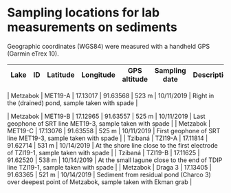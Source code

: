 # Sampling locations for lab measurements on sediments
Geographic coordinates (WGS84) were measured with a handheld GPS (Garmin eTrex 10).

| Lake | ID | Latitude | Longitude | GPS altitude | Sampling date | Description |
| --- | --- | --- | --- | --- | --- | --- |

| Metzabok | MET19-A | 17.13017 |	91.63568 | 523 m | 10/11/2019 | Right in the (drained) pond, sample taken with spade |

| Metzabok | MET19-B | 17.12965 | 91.63557 | 525 m | 10/11/2019 | Last geophone of SRT line MET19-3, sample taken with spade |
| Metzabok | MET19-C | 17.13076 | 91.63558 | 525 m | 10/11/2019 | First geophone of SRT line MET19-3, sample taken with spade |
| Tzibaná | TZI19-A | 17.11814 | 91.62714 | 531 m | 10/14/2019 | At the shore line close to the first electrode of TZI19-1, sample taken with spade |
| Tzibaná | TZI19-B | 17.11625 | 91.62520 | 538 m | 10/14/2019 | At the small lagune close to the end of TDIP line TZI19-1, sample taken with spade |
| Metzabok | Draga 3 | 17.13405 | 91.63365 | 521 m | 10/14/2019 | Sediment from residual pond (Charco 3) over deepest point of Metzabok, sample taken with Ekman grab |
